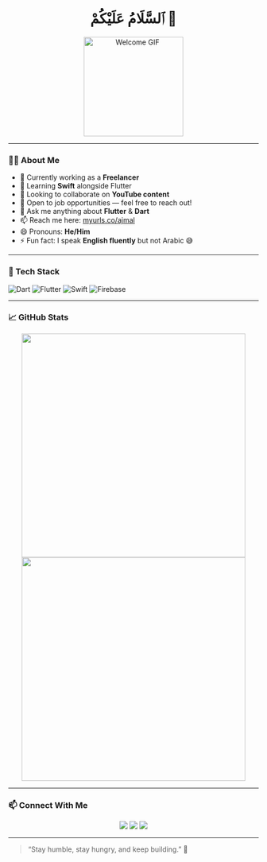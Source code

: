 <h1 align="center">ٱلسَّلَامُ عَلَيْكُمْ 👋</h1>

<p align="center">
  <img src="https://media.giphy.com/media/3o7TKsQ5iA23XfGZ9K/giphy.gif" width="200" alt="Welcome GIF" />
</p>

---

### 🙋‍♂️ About Me

- 🔭 Currently working as a **Freelancer**
- 🌱 Learning **Swift** alongside Flutter
- 👯 Looking to collaborate on **YouTube content**
- 🤝 Open to job opportunities — feel free to reach out!
- 💬 Ask me anything about **Flutter** & **Dart**
- 📫 Reach me here: [myurls.co/ajmal](https://myurls.co/ajmal)
- 😄 Pronouns: **He/Him**
- ⚡ Fun fact: I speak **English fluently** but not Arabic 😅

---

### 🚀 Tech Stack

![Dart](https://img.shields.io/badge/Dart-0175C2?style=for-the-badge&logo=dart&logoColor=white)
![Flutter](https://img.shields.io/badge/Flutter-02569B?style=for-the-badge&logo=flutter&logoColor=white)
![Swift](https://img.shields.io/badge/Swift-F05138?style=for-the-badge&logo=swift&logoColor=white)
![Firebase](https://img.shields.io/badge/Firebase-FFCA28?style=for-the-badge&logo=firebase&logoColor=black)

---

### 📈 GitHub Stats

<p align="center">
  <img src="https://github-readme-stats.vercel.app/api?username=YOUR_USERNAME&show_icons=true&theme=radical" width="450"/>
  <img src="https://github-readme-streak-stats.herokuapp.com/?user=YOUR_USERNAME&theme=radical" width="450"/>
</p>

---

### 📫 Connect With Me

<p align="center">
  <a href="https://myurls.co/ajmal"><img src="https://img.shields.io/badge/Portfolio-MyURLs-blue?style=for-the-badge&logo=google-chrome" /></a>
  <a href="https://www.linkedin.com/in/YOUR_LINKEDIN"><img src="https://img.shields.io/badge/LinkedIn-0077B5?style=for-the-badge&logo=linkedin&logoColor=white" /></a>
  <a href="mailto:your@email.com"><img src="https://img.shields.io/badge/Gmail-D14836?style=for-the-badge&logo=gmail&logoColor=white" /></a>
</p>

---

> “Stay humble, stay hungry, and keep building.” 🚀
